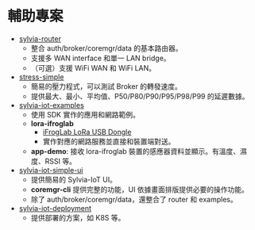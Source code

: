 # 輔助專案

- [sylvia-router](https://github.com/woofdogtw/sylvia-iot-core/tree/main/sylvia-router)
    - 整合 auth/broker/coremgr/data 的基本路由器。
    - 支援多 WAN interface 和單一 LAN bridge。
    - （可選）支援 WiFi WAN 和 WiFi LAN。
- [stress-simple](https://github.com/woofdogtw/sylvia-iot-core/tree/main/stress-simple)
    - 簡易的壓力程式，可以測試 Broker 的轉發速度。
    - 提供最大、最小、平均值、P50/P80/P90/P95/P98/P99 的延遲數據。
- [sylvia-iot-examples](https://github.com/woofdogtw/sylvia-iot-examples)
    - 使用 SDK 實作的應用和網路範例。
    - **lora-ifroglab**
        - [iFrogLab LoRa USB Dongle](http://www.ifroglab.com/en/?p=6536)
        - 實作對應的網路服務並直接和裝置端對送。
    - **app-demo**: 接收 lora-ifroglab 裝置的感應器資料並顯示。有溫度、濕度、RSSI 等。
- [sylvia-iot-simple-ui](https://github.com/woofdogtw/sylvia-iot-simple-ui)
    - 提供簡易的 Sylvia-IoT UI。
    - **coremgr-cli** 提供完整的功能，UI 依據畫面排版提供必要的操作功能。
    - 除了 auth/broker/coremgr/data，還整合了 router 和 examples。
- [sylvia-iot-deployment](https://github.com/woofdogtw/sylvia-iot-deployment)
    - 提供部署的方案，如 K8S 等。
